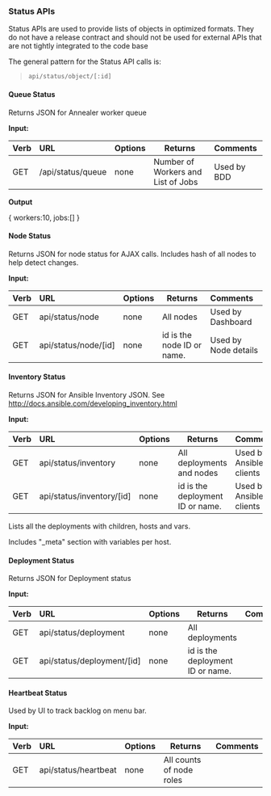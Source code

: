 ### Status APIs

Status APIs are used to provide lists of objects in optimized formats.  They do not have a release contract and should not be used for external APIs that are not tightly integrated to the code base

The general pattern for the Status API calls is:

> `api/status/object/[:id]`

#### Queue Status 

Returns JSON for Annealer worker queue

**Input:**

| Verb | URL | Options | Returns | Comments |
|:------|:-----------------------|--------|--------|:----------------|
| GET  |/api/status/queue  |none | Number of Workers and List of Jobs | Used by BDD |

**Output**

  { workers:10, jobs:[] }


#### Node Status 

Returns JSON for node status for AJAX calls.  Includes hash of all nodes to help detect changes.

**Input:**

| Verb | URL | Options | Returns | Comments |
|:------|:-----------------------|--------|--------|:----------------|
| GET  | api/status/node | none | All nodes | Used by Dashboard |
| GET  | api/status/node/[id] | none | id is the node ID or name. | Used by Node details |


#### Inventory Status 

Returns JSON for Ansible Inventory JSON.  See http://docs.ansible.com/developing_inventory.html

**Input:**

| Verb | URL | Options | Returns | Comments |
|:------|:-----------------------|--------|--------|:----------------|
| GET  | api/status/inventory | none | All deployments and nodes | Used by Ansible clients |
| GET  | api/status/inventory/[id] | none | id is the deployment ID or name. | Used by Ansible clients |

Lists all the deployments with children, hosts and vars.

Includes "_meta" section with variables per host.

#### Deployment Status 

Returns JSON for Deployment status 

**Input:**

| Verb | URL | Options | Returns | Comments |
|:------|:-----------------------|--------|--------|:----------------|
| GET  | api/status/deployment | none | All deployments |  |
| GET  | api/status/deployment/[id] | none | id is the deployment ID or name. |  |

#### Heartbeat Status 

Used by UI to track backlog on menu bar.

**Input:**

| Verb | URL | Options | Returns | Comments |
|:------|:-----------------------|--------|--------|:----------------|
| GET  | api/status/heartbeat | none | All counts of node roles |  |
